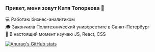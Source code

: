 ### Привет, меня зовут Катя Топоркова 👋


:computer: Работаю бизнес-аналитиком </br>
:mortar_board: Закончила Политехнический универсетите в Санкт-Петербург </br>
:microscope: В настоящий момент изучаю JS, React, CSS </br>

[![Anurag's GitHub stats](https://github-readme-stats.vercel.app/api?username=EkaterinaToporkova&show_icons=true&theme=tokyonight)](https://github.com/anuraghazra/github-readme-stats)
<!--
**EkaterinaToporkova/EkaterinaToporkova** is a ✨ _special_ ✨ repository because its `README.md` (this file) appears on your GitHub profile.

Here are some ideas to get you started:

- 🔭 I’m currently working on ...
- 🌱 I’m currently learning ...
- 👯 I’m looking to collaborate on ...
- 🤔 I’m looking for help with ...
- 💬 Ask me about ...
- 📫 How to reach me: ...
- 😄 Pronouns: ...
- ⚡ Fun fact: ...
-->
